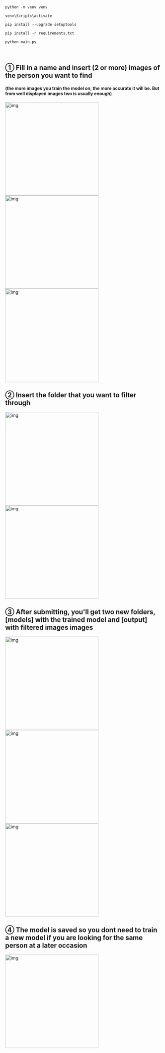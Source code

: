 ```
python -m venv venv

venv\Scripts\activate

pip install --upgrade setuptools

pip install -r requirements.txt

python main.py
```

<p>
　 <h2>① Fill in a name and insert (2 or more) images of the person you want to find</h2>
   <h4>(the more images you train the model on, the more accurate it will be. But from well displayed images two is usually enough)</h4>
   <img src="https://github.com/user-attachments/assets/6aa4ec37-d920-4c56-bc14-00a890a9dac1" alt="img" width="300" height="auto" />
   <img src="https://github.com/user-attachments/assets/3cf177df-9900-4624-80a9-36f18fab6965" alt="img" width="300" height="auto" />
   <img src="https://github.com/user-attachments/assets/62e62acb-0037-443d-9035-21d25b7b7ce5" alt="img" width="300" height="auto" />
</p>
<p>
   <h2>② Insert the folder that you want to filter through</h2>
   <img src="https://github.com/user-attachments/assets/1da4767f-509f-4d0c-9629-d3c6c8142320" alt="img" width="300" height="auto" />
   <img src="https://github.com/user-attachments/assets/e60fa7e7-37ab-480f-a670-a4386074e1a2" alt="img" width="300" height="auto" />
</p>
<p>
   <h2>③ After submitting, you'll get two new folders, [models] with the trained model and [output] with filtered images images</h2>
   <img src="https://github.com/user-attachments/assets/8e616d3e-29f6-4d11-8836-2e1c1ab8ef92" alt="img" width="300" height="auto" />
   <img src="https://github.com/user-attachments/assets/5d5f9625-98b9-4ff3-a4b5-5642486b035a" alt="img" width="300" height="auto" />
   <img src="https://github.com/user-attachments/assets/a015129f-1dc9-4323-a30e-92a6a44b42b9" alt="img" width="300" height="auto" />
</p>
<p>
   <h2>④ The model is saved so you dont need to train a new model if you are looking for the same person at a later occasion</h2>
   <img src="https://github.com/user-attachments/assets/baee91cb-a03d-4d57-a6bb-9a6d271b9e36" alt="img" width="300" height="auto" />
</p>
